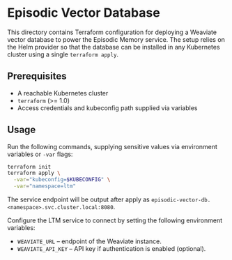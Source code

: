 # Episodic Vector Database

This directory contains Terraform configuration for deploying a Weaviate vector database to power the Episodic Memory service. The setup relies on the Helm provider so that the database can be installed in any Kubernetes cluster using a single `terraform apply`.

## Prerequisites
- A reachable Kubernetes cluster
- `terraform` (>= 1.0)
- Access credentials and kubeconfig path supplied via variables

## Usage
Run the following commands, supplying sensitive values via environment variables or `-var` flags:

```bash
terraform init
terraform apply \
  -var="kubeconfig=$KUBECONFIG" \
  -var="namespace=ltm"
```

The service endpoint will be output after apply as `episodic-vector-db.<namespace>.svc.cluster.local:8080`.

Configure the LTM service to connect by setting the following environment variables:

- `WEAVIATE_URL` – endpoint of the Weaviate instance.
- `WEAVIATE_API_KEY` – API key if authentication is enabled (optional).
